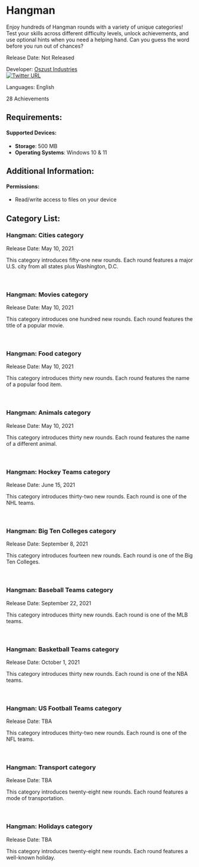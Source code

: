 # Hangman

Enjoy hundreds of Hangman rounds with a variety of unique categories! Test your skills across different difficulty levels, unlock achievements, and use optional hints when you need a helping hand. Can you guess the word before you run out of chances?

Release Date: Not Released

Developer: [Oszust Industries](https://github.com/Oszust-Industries)
<br /> [![Twitter URL](https://img.shields.io/twitter/url/https/twitter.com/bukotsunikki.svg?style=social&label=Follow%20%40OszustOS)](https://twitter.com/OszustOS)

Languages: English

28 Achievements

## Requirements:

#### Supported Devices:

* **Storage**: 500 MB
* **Operating Systems**: Windows 10 & 11

## Additional Information:

#### Permissions: 
* Read/write access to files on your device

## Category List:

### Hangman: Cities category

Release Date: May 10, 2021

This category introduces fifty-one new rounds. Each round features a major U.S. city from all states plus Washington, D.C.
<br />
<br />
<br />
### Hangman: Movies category

Release Date: May 10, 2021

This category introduces one hundred new rounds. Each round features the title of a popular movie.
<br />
<br />
<br />
### Hangman: Food category

Release Date: May 10, 2021

This category introduces thirty new rounds. Each round features the name of a popular food item.
<br />
<br />
<br />
### Hangman: Animals category

Release Date: May 10, 2021

This category introduces thirty new rounds. Each round features the name of a different animal.
<br />
<br />
<br />
### Hangman: Hockey Teams category

Release Date: June 15, 2021

This category introduces thirty-two new rounds. Each round is one of the NHL teams.
<br />
<br />
<br />
### Hangman: Big Ten Colleges category

Release Date: September 8, 2021

This category introduces fourteen new rounds. Each round is one of the Big Ten Colleges.
<br />
<br />
<br />
### Hangman: Baseball Teams category

Release Date: September 22, 2021

This category introduces thirty new rounds. Each round is one of the MLB teams.
<br />
<br />
<br />
### Hangman: Basketball Teams category

Release Date: October 1, 2021

This category introduces thirty new rounds. Each round is one of the NBA teams.
<br />
<br />
<br />
### Hangman: US Football Teams category
Release Date: TBA

This category introduces thirty-two new rounds. Each round is one of the NFL teams.
<br />
<br />
<br />
### Hangman: Transport category
Release Date: TBA

This category introduces twenty-eight new rounds. Each round features a mode of transportation.
<br />
<br />
<br />
### Hangman: Holidays category
Release Date: TBA

This category introduces twenty-eight new rounds. Each round features a well-known holiday.
